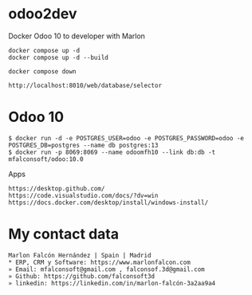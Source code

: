 # odoo2dev
Docker Odoo 10 to developer with Marlon

```
docker compose up -d
docker compose up -d --build
```

```
docker compose down
```

```
http://localhost:8010/web/database/selector
```


# Odoo 10
```
$ docker run -d -e POSTGRES_USER=odoo -e POSTGRES_PASSWORD=odoo -e POSTGRES_DB=postgres --name db postgres:13
$ docker run -p 8069:8069 --name odoomfh10 --link db:db -t mfalconsoft/odoo:10.0
```

Apps
```
https://desktop.github.com/
https://code.visualstudio.com/docs/?dv=win
https://docs.docker.com/desktop/install/windows-install/
```

# My contact data
```
Marlon Falcón Hernández | Spain | Madrid
* ERP, CRM y Software: https://www.marlonfalcon.com
» Email: mfalconsoft@gmail.com , falconsof.3d@gmail.com
» Github: https://github.com/falconsoft3d
» linkedin: https://linkedin.com/in/marlon-falcón-3a2aa9a4
```